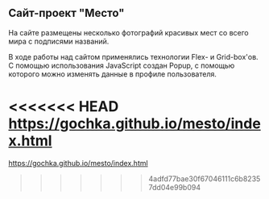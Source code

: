Сайт-проект "Место"
--------------------------
На сайте размещены несколько фотографий красивых мест со всего мира с подписями названий.

В ходе работы над сайтом применялись технологии Flex- и Grid-box'ов.
С помощью использования JavaScript создан Popup, с помощью которого можно изменять
данные в профиле пользователя. 

<<<<<<< HEAD
https://gochka.github.io/mesto/index.html
=======
https://gochka.github.io/mesto/index.html
>>>>>>> 4adfd77bae30f67046111c6b82357dd04e99b094

